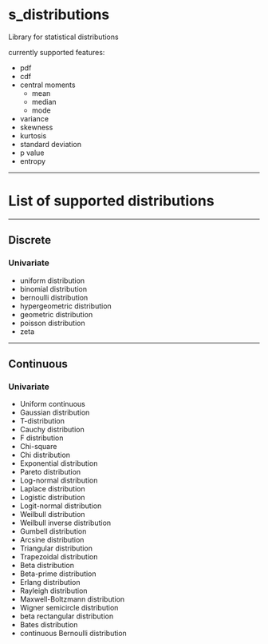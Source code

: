 # s_distributions

Library for statistical distributions

currently supported features:
- pdf
- cdf
- central moments 
    - mean 
    - median
    - mode 
- variance
- skewness
- kurtosis
- standard deviation
- p value
- entropy

----


# List of supported distributions 
---
## Discrete 
### Univariate 
- uniform distribution
- binomial distribution
- bernoulli distribution
- hypergeometric distribution
- geometric distribution
- poisson distribution
- zeta 
----
## Continuous
### Univariate 

- Uniform continuous
- Gaussian distribution
- T-distribution
- Cauchy distribution
- F distribution
- Chi-square
- Chi distribution
- Exponential distribution
- Pareto distribution
- Log-normal distribution
- Laplace distribution
- Logistic distribution
- Logit-normal distribution
- Weilbull distribution
- Weilbull inverse distribution
- Gumbell distribution
- Arcsine distribution
- Triangular distribution
- Trapezoidal distribution
- Beta distribution
- Beta-prime distribution
- Erlang distribution
- Rayleigh distribution
- Maxwell-Boltzmann distribution
- Wigner semicircle distribution
- beta rectangular distribution
- Bates distribution
- continuous Bernoulli distribution